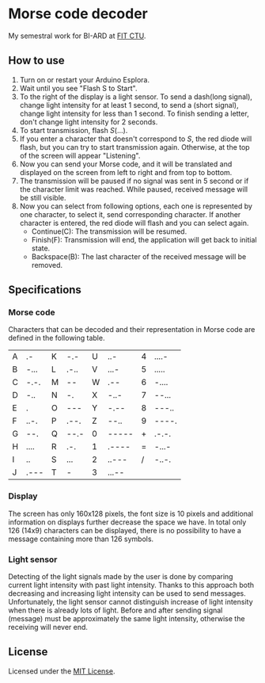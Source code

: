 # Morse code decoder

My semestral work for BI-ARD at [FIT CTU](https://fit.cvut.cz/en).

## How to use

1. Turn on or restart your Arduino Esplora.
2. Wait until you see "Flash S to Start".
3. To the right of the display is a light sensor. To send a dash(long signal), change light intensity for at least 1 second, to send a (short signal), change light intensity for less than 1 second. To finish sending a letter, don't change light intensity for 2 seconds.
4. To start transmission, flash *S*(...).
5. If you enter a character that doesn't correspond to *S*, the red diode will flash, but you can try to start transmission again. Otherwise, at the top of the screen will appear "Listening".
6. Now you can send your Morse code, and it will be translated and displayed on the screen from left to right and from top to bottom.
7. The transmission will be paused if no signal was sent in 5 second or if the character limit was reached. While paused, received message will be still visible.
8. Now you can select from following options, each one is represented by one character, to select it, send corresponding character. If another character is entered, the red diode will flash and you can select again. 
   - Continue(C): The transmission will be resumed.
   - Finish(F): Transmission will end, the application will get back to initial state.
   - Backspace(B): The last character of the received message will be removed.

## Specifications

### Morse code

Characters that can be decoded and their representation in Morse code are defined in the following table.

|||||||||
----|----|----|----|----|----|----|----
A | .- | K | -.- | U | ..- | 4 | ....-
B | -... | L | .-.. | V | ...- | 5 | .....
C | -.-. | M | -- | W | .-- | 6 | -....
D | -.. | N | -. | X | -..- | 7 | --...
E | . | O |  --- | Y | -.-- | 8 | ---..
F | ..-. | P | .--. | Z | --.. | 9 | ----.
G | --. |  Q | --.- | 0 | ----- | + | .-.-.
H | .... | R | .-. | 1 | .---- | = | -...-
I | .. |  S | ... | 2 | ..--- | / | -..-.
J | .--- |  T | - | 3 | ...-- | |

### Display

The screen has only 160x128 pixels, the font size is 10 pixels and additional information on displays further decrease the space we have. In total only 126 (14x9) characters can be displayed, there is no possibility to have a message containing more than 126 symbols.

### Light sensor

Detecting of the light signals made by the user is done by comparing current light intensity with past light intensity. Thanks to this approach both decreasing and increasing light intensity can be used to send messages.
Unfortunately, the light sensor cannot distinguish increase of light intensity when there is already lots of light.
Before and after sending signal (message) must be approximately the same light intensity, otherwise the receiving will never end.

## License

Licensed under the [MIT License](LICENSE).
